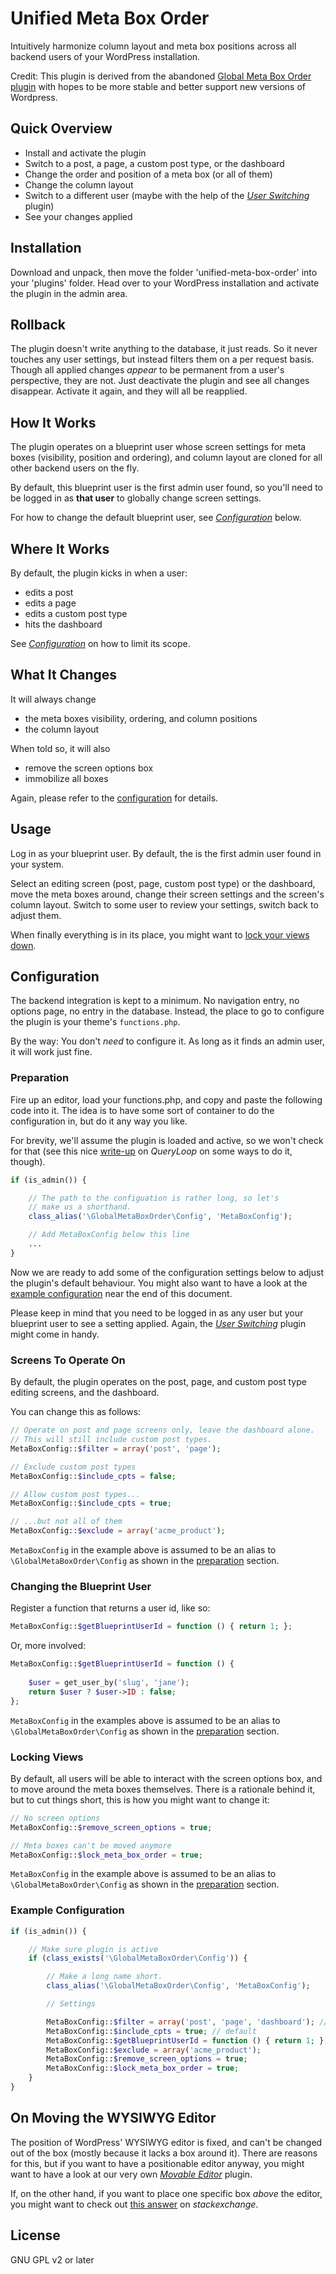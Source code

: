 # Unified Meta Box Order

Intuitively harmonize column layout and meta box positions across all backend users of your WordPress installation.  

Credit: This plugin is derived from the abandoned [Global Meta Box Order plugin](https://wordpress.org/plugins/global-meta-box-order) with hopes to be more stable and better support new versions of Wordpress.

## Quick Overview

* Install and activate the plugin
* Switch to a post, a page, a custom post type, or the dashboard
* Change the order and position of a meta box (or all of them)
* Change the column layout
* Switch to a different user (maybe with the help of the [_User Switching_](https://wordpress.org/plugins/user-switching/) plugin)
* See your changes applied   

## Installation

Download and unpack, then move the folder 'unified-meta-box-order' into your 'plugins' folder. Head over to your WordPress installation and activate the plugin in the admin area.

## Rollback

The plugin doesn't write anything to the database, it just reads. So it never touches any user settings, but instead filters them on a per request basis. Though all applied changes _appear_ to be permanent from a user's perspective, they are not. Just deactivate the plugin and see all changes disappear. Activate it again, and they will all be reapplied.  

## How It Works

The plugin operates on a blueprint user whose screen settings for meta boxes (visibility, position and ordering), and column layout are cloned for all other backend users on the fly.

By default, this blueprint user is the first admin user found, so you'll need to be logged in as **that user** to globally change screen settings.   

For how to change the default blueprint user, see [_Configuration_](#configuration) below.

## Where It Works 

By default, the plugin kicks in when a user:

* edits a post
* edits a page
* edits a custom post type
* hits the dashboard

See [_Configuration_](#configuration) on how to limit its scope.

## What It Changes

It will always change

* the meta boxes visibility, ordering, and column positions
* the column layout

When told so, it will also

* remove the screen options box
* immobilize all boxes

Again, please refer to the [configuration](#configuration) for details.   

## Usage

Log in as your blueprint user. By default, the is the first admin user found in your system.   

Select an editing screen (post, page, custom post type) or the dashboard, move the meta boxes around, change their screen settings and the screen's column layout. Switch to some user to review your settings, switch back to adjust them.

When finally everything is in its place, you might want to [lock your views down](#locking_views). 

## <a id="configuration"></a>Configuration

The backend integration is kept to a minimum. No navigation entry, no options page, no entry in the database. Instead, the place to go to configure the plugin is your theme's `functions.php`.

By the way: You don't _need_ to configure it. As long as it finds an admin user, it will work just fine.

### <a id="preparation"></a>Preparation

Fire up an editor, load your functions.php, and copy and paste the following code into it. The idea is to have some sort of container to do the configuration in, but do it any way you like.

For brevity, we'll assume the plugin is loaded and active, so we won't check for that (see this nice [write-up](http://queryloop.com/how-to-detect-if-a-wordpress-plugin-is-active/) on _QueryLoop_ on some ways to do it, though).

```PHP
if (is_admin()) {

    // The path to the configuation is rather long, so let's
    // make us a shorthand.
    class_alias('\GlobalMetaBoxOrder\Config', 'MetaBoxConfig');

    // Add MetaBoxConfig below this line
    ...
}
```

Now we are ready to add some of the configuration settings below to adjust the plugin's default behaviour. You might also want to have a look at the [example configuration](#example_config) near the end of this document.

Please keep in mind that you need to be logged in as any user but your blueprint user to see a setting applied. Again, the [_User Switching_](https://wordpress.org/plugins/user-switching/) plugin might come in handy.

### Screens To Operate On

By default, the plugin operates on the post, page, and custom post type editing screens, and the dashboard.

You can change this as follows:

```PHP
// Operate on post and page screens only, leave the dashboard alone.
// This will still include custom post types.
MetaBoxConfig::$filter = array('post', 'page');

// Exclude custom post types
MetaBoxConfig::$include_cpts = false; 

// Allow custom post types...
MetaBoxConfig::$include_cpts = true; 

// ...but not all of them
MetaBoxConfig::$exclude = array('acme_product');
```

`MetaBoxConfig` in the example above is assumed to be an alias to `\GlobalMetaBoxOrder\Config` as shown in the [preparation](#preparation) section.    

### Changing the Blueprint User

Register a function that returns a user id, like so:

```PHP
MetaBoxConfig::$getBlueprintUserId = function () { return 1; };
```

Or, more involved:

```PHP
MetaBoxConfig::$getBlueprintUserId = function () { 
            
    $user = get_user_by('slug', 'jane');
    return $user ? $user->ID : false; 
};
```

`MetaBoxConfig` in the examples above is assumed to be an alias to `\GlobalMetaBoxOrder\Config` as shown in the [preparation](#preparation) section.    

### <a id="locking_views"></a>Locking Views

By default, all users will be able to interact with the screen options box, and to move around the meta boxes themselves. There is a rationale behind it, but to cut things short, this is how you might want to change it:

```PHP
// No screen options 
MetaBoxConfig::$remove_screen_options = true;

// Meta boxes can't be moved anymore 
MetaBoxConfig::$lock_meta_box_order = true; 
```

`MetaBoxConfig` in the example above is assumed to be an alias to `\GlobalMetaBoxOrder\Config` as shown in the [preparation](#preparation) section.    

### <a id="example_config"></a>Example Configuration

```PHP
if (is_admin()) {

    // Make sure plugin is active
    if (class_exists('\GlobalMetaBoxOrder\Config')) {

        // Make a long name short. 
        class_alias('\GlobalMetaBoxOrder\Config', 'MetaBoxConfig');

        // Settings

        MetaBoxConfig::$filter = array('post', 'page', 'dashboard'); // default
        MetaBoxConfig::$include_cpts = true; // default
        MetaBoxConfig::$getBlueprintUserId = function () { return 1; };
        MetaBoxConfig::$exclude = array('acme_product');
        MetaBoxConfig::$remove_screen_options = true;
        MetaBoxConfig::$lock_meta_box_order = true; 
    }
}
```

## On Moving the WYSIWYG Editor

The position of WordPress' WYSIWYG editor is fixed, and can't be changed out of the box (mostly because it lacks a box around it). There are reasons for this, but if you want to have a positionable editor anyway, you might want to have a look at our very own [_Movable Editor_](https://github.com/pontycode/wordpress-movable-editor) plugin.

If, on the other hand, if you want to place one specific box _above_ the editor, you might want to check out [this answer](http://wordpress.stackexchange.com/a/88103) on _stackexchange_.

## License

GNU GPL v2 or later